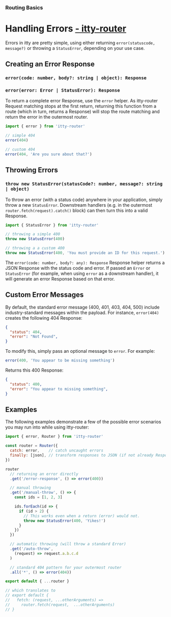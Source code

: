 ### Routing Basics
# Handling Errors <u>- itty-router</u>

Errors in itty are pretty simple, using either returning `error(statuscode, message?)` or throwing a `StatusError`, depending on your use case.

## Creating an Error Response
### `error(code: number, body?: string | object): Response`
### `error(error: Error | StatusError): Response`

To return a complete error Response, use the `error` helper.  As itty-router Request matching stops at the first return, returning this function from a route (which in turn, returns a Response) will stop the route matching and return the error in the outermost router.

```js
import { error } from 'itty-router'

// simple 404
error(404)

// custom 404
error(404, 'Are you sure about that?')
```

## Throwing Errors
### `throw new StatusError(statusCode?: number, message?: string | object)`
To throw an error (with a status code) anywhere in your application, simply throw a new `StatusError`.  Downstream handlers (e.g. in the outermost `router.fetch(request).catch()` block) can then turn this into a valid Response.

```js
import { StatusError } from 'itty-router'

// throwing a simple 400
throw new StatusError(400)

// throwing a a custom 400
throw new StatusError(400, 'You must provide an ID for this request.')
```

The `error(code: number, body?: any): Response` Response helper returns a JSON Response with the status code and error.  If passed an `Error` or `StatusError` (for example, when using `error` as a downstream handler), it will generate an error Response based on that error.

## Custom Error Messages
By default, the standard error message (400, 401, 403, 404, 500) include industry-standard messages within the payload.  For instance, `error(404)` creates the following 404 Response:

```json
{
  "status": 404,
  "error": "Not Found",
}
```

To modify this, simply pass an optional message to `error`. For example:

```js
error(400, 'You appear to be missing something')
```

Returns this 400 Response:
```json
{
  "status": 400,
  "error": "You appear to missing something",
}
```

## Examples
The following examples demonstrate a few of the possible error scenarios you may run into while using itty-router:

```js
import { error, Router } from 'itty-router'

const router = Router({
  catch: error,    // catch uncaught errors
  finally: [json], // transform responses to JSON (if not already Response)
})

router
  // returning an error directly
  .get('/error-response', () => error(400))

  // manual throwing
  .get('/manual-throw', () => {
    const ids = [1, 2, 3]

    ids.forEach(id => {
      if (id > 2) {
        // This works even when a return (error) would not.
        throw new StatusError(400, 'Yikes!')
      }
    })
  })

  // automatic throwing (will throw a standard Error)
  .get('/auto-throw',
    (request) => request.a.b.c.d
  )

  // standard 404 pattern for your outermost router
  .all('*', () => error(404))

export default { ...router }

// which translates to
// export default {
//   fetch: (request, ...otherArguments) =>
//     router.fetch(request,  ...otherArguments)
// }
```
